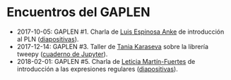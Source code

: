 # Encuentros del GAPLEN

- 2017-10-05: GAPLEN #1. Charla de [Luis Espinosa Anke](https://twitter.com/luisanke) de introducción al PLN ([diapositivas](https://github.com/Lingwars/GAPLEN/blob/master/encuentros/20171005%20%231%20Introducci%C3%B3n%20al%20PLN/Introducci%C3%B3n%20al%20PLN.pdf)).
- 2017-12-14: GAPLEN #3. Taller de [Tania Karaseva](https://github.com/taniaka) sobre la librería tweepy ([cuaderno de Jupyter](https://github.com/Lingwars/GAPLEN/blob/master/encuentros/20171214%20%233%20Twitter%20API%20con%20tweepy/tweepy.ipynb)).
- 2018-02-01: GAPLEN #5. Charla de [Leticia Martín-Fuertes](https://twitter.com/nimbusaeta) de introducción a las expresiones regulares ([diapositivas](https://github.com/Lingwars/GAPLEN/blob/master/encuentros/20180201%20%235%20Regex/Regex.pdf)).